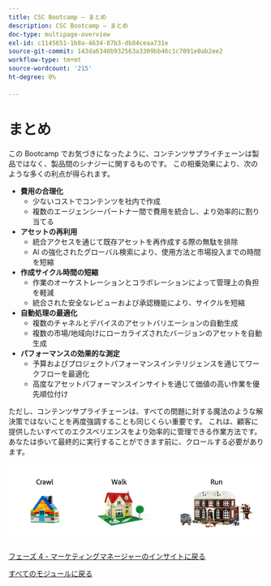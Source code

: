 ```yaml
---
title: CSC Bootcamp – まとめ
description: CSC Bootcamp – まとめ
doc-type: multipage-overview
exl-id: c1145651-1b8a-4634-87b3-db84ceaa731e
source-git-commit: 143da6340b932563a3309bb46c1c7091e0ab2ee2
workflow-type: tm+mt
source-wordcount: '215'
ht-degree: 0%

---
```


# まとめ

この Bootcamp でお気づきになったように、コンテンツサプライチェーンは製品ではなく、製品間のシナジーに関するものです。 この相乗効果により、次のような多くの利点が得られます。

- **費用の合理化**
   - 少ないコストでコンテンツを社内で作成
   - 複数のエージェンシーパートナー間で費用を統合し、より効率的に割り当てる
- **アセットの再利用**
   - 統合アクセスを通じて既存アセットを再作成する際の無駄を排除
   - Al の強化されたグローバル検索により、使用方法と市場投入までの時間を短縮
- **作成サイクル時間の短縮**
   - 作業のオーケストレーションとコラボレーションによって管理上の負担を軽減
   - 統合された安全なレビューおよび承認機能により、サイクルを短縮
- **自動処理の最適化**
   - 複数のチャネルとデバイスのアセットバリエーションの自動生成
   - 複数の市場/地域向けにローカライズされたバージョンのアセットを自動生成
- **パフォーマンスの効果的な測定**
   - 予算およびプロジェクトパフォーマンスインテリジェンスを通じてワークフローを最適化
   - 高度なアセットパフォーマンスインサイトを通じて価値の高い作業を優先順位付け

ただし、コンテンツサプライチェーンは、すべての問題に対する魔法のような解決策ではないことを再度強調することも同じくらい重要です。 これは、顧客に提供したいすべてのエクスペリエンスをより効率的に管理できる作業方法です。 あなたは歩いて最終的に実行することができます前に、クロールする必要があります。

![ クロール ウォーク ラン ](./images/crawl-walk-run.png)


[フェーズ 4 - マーケティングマネージャーのインサイトに戻る](./phases/insights/marketing-manager.md)

[すべてのモジュールに戻る](./overview.md)
